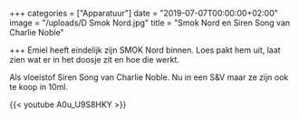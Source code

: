 +++
categories = ["Apparatuur"]
date = "2019-07-07T00:00:00+02:00"
image = "/uploads/D Smok Nord.jpg"
title = "Smok Nord en Siren Song van Charlie Noble"

+++
Emiel heeft eindelijk zijn SMOK Nord binnen. Loes pakt hem uit, laat zien wat er in het doosje zit en hoe die werkt.

Als vloeistof Siren Song van Charlie Noble. Nu in een S&V maar ze zijn ook te koop in 10ml. 

{{< youtube A0u_U9S8HKY >}}